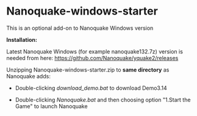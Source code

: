 # Nanoquake-windows-starter

This is an optional add-on to Nanoquake Windows version

__Installation:__

Latest Nanoquake Windows (for example nanoquake132.7z) version is needed from here: https://github.com/Nanoquake/yquake2/releases

Unzipping Nanoquake-windows-starter.zip to __same directory__ as Nanoquake adds:

- Double-clicking _download_demo.bat_ to download Demo3.14

- Double-clicking _Nanoquake.bat_ and then choosing option "1.Start the Game" to launch Nanoquake

